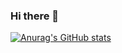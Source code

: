 ### Hi there 👋


[![Anurag's GitHub stats](https://github-readme-stats.vercel.app/api?username=humoyunbek2007)](https://github.com/anuraghazra/github-readme-stats)
